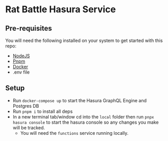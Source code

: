 # Rat Battle Hasura Service

## Pre-requisites

You will need the following installed on your system to get started with this repo:

- [NodeJS](https://nodejs.org/en/)
- [Pnpm](https://pnpm.io/)
- [Docker](docker.com)
- .env file

## Setup

- Run `docker-compose up` to start the Hasura GraphQL Engine and Postgres DB
- Run `pnpm i` to install all deps
- In a new terminal tab/window cd into the `local` folder then run `pnpx hasura console` to start the hasura console so any changes you make will be tracked.
  - You will need the `functions` service running locally.
